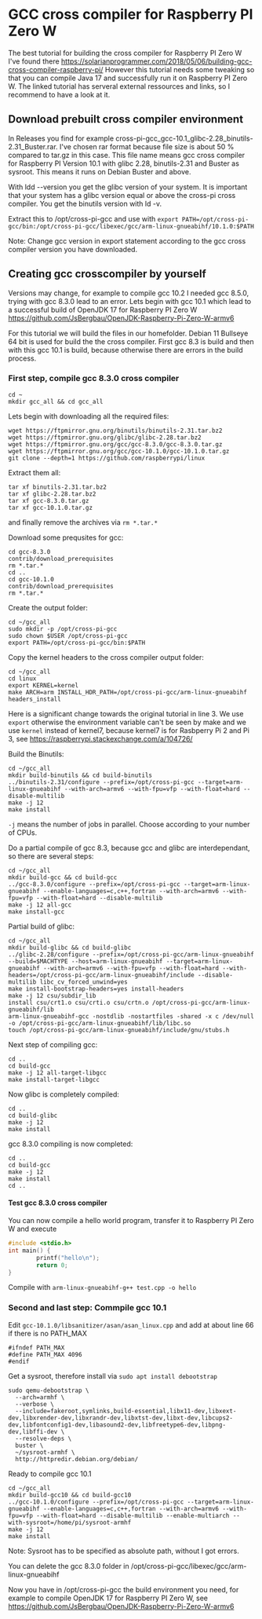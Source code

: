 # GCC cross compiler for Raspberry PI Zero W

The best tutorial for building the cross compiler for Raspberry PI Zero W I've found there https://solarianprogrammer.com/2018/05/06/building-gcc-cross-compiler-raspberry-pi/
However this tutorial needs some tweaking so that you can compile Java 17 and successfully run it on Raspberry PI Zero W. The linked tutorial has serveral external ressources and links, so I recommend to have a look at it.

## Download prebuilt cross compiler environment

In Releases you find for example cross-pi-gcc_gcc-10.1_glibc-2.28_binutils-2.31_Buster.rar. I've chosen rar format because file size is about 50 % compared to tar.gz in this case.
This file name means gcc cross compiler for Raspberry PI Version 10.1 with glibc 2.28, binutils-2.31 and Buster as sysroot. This means it runs on Debian Buster and above.

With ldd --version you get the glibc version of your system. It is important that your system has a glibc version equal or above the cross-pi cross compiler. You get the binutils version with ld -v. 

Extract this to /opt/cross-pi-gcc and use with `export PATH=/opt/cross-pi-gcc/bin:/opt/cross-pi-gcc/libexec/gcc/arm-linux-gnueabihf/10.1.0:$PATH`

Note: Change gcc version in export statement according to the gcc cross compiler version you have downloaded.

## Creating gcc crosscompiler by yourself

Versions may change, for example to compile gcc 10.2 I needed gcc 8.5.0, trying with gcc 8.3.0 lead to an error. Lets begin with gcc 10.1 which lead to a successful build of OpenJDK 17 for Raspberry PI Zero W https://github.com/JsBergbau/OpenJDK-Raspberry-Pi-Zero-W-armv6

For this tutorial we will build the files in our homefolder. Debian 11 Bullseye 64 bit is used for build the the cross compiler. First gcc 8.3 is build and then with this gcc 10.1 is build, because otherwise there are errors in the build process.

### First step, compile gcc 8.3.0 cross compiler

```
cd ~
mkdir gcc_all && cd gcc_all
```

Lets begin with downloading all the required files:

```
wget https://ftpmirror.gnu.org/binutils/binutils-2.31.tar.bz2
wget https://ftpmirror.gnu.org/glibc/glibc-2.28.tar.bz2
wget https://ftpmirror.gnu.org/gcc/gcc-8.3.0/gcc-8.3.0.tar.gz
wget https://ftpmirror.gnu.org/gcc/gcc-10.1.0/gcc-10.1.0.tar.gz
git clone --depth=1 https://github.com/raspberrypi/linux
```


Extract them all:

```
tar xf binutils-2.31.tar.bz2
tar xf glibc-2.28.tar.bz2
tar xf gcc-8.3.0.tar.gz
tar xf gcc-10.1.0.tar.gz
```
and finally remove the archives via `rm *.tar.*`

Download some prequsites for gcc:

```
cd gcc-8.3.0
contrib/download_prerequisites
rm *.tar.*
cd ..
cd gcc-10.1.0
contrib/download_prerequisites
rm *.tar.*
```

Create the output folder:

```
cd ~/gcc_all
sudo mkdir -p /opt/cross-pi-gcc
sudo chown $USER /opt/cross-pi-gcc
export PATH=/opt/cross-pi-gcc/bin:$PATH
```

Copy the kernel headers to the cross compiler output folder:

```
cd ~/gcc_all
cd linux
export KERNEL=kernel
make ARCH=arm INSTALL_HDR_PATH=/opt/cross-pi-gcc/arm-linux-gnueabihf headers_install
```
Here is a significant change towards the original tutorial in line 3. We use `export` otherwise the environment variable can't be seen by make and we use `kernel` instead of kernel7, because kernel7 is for Rasbperry Pi 2 and Pi 3, see https://raspberrypi.stackexchange.com/a/104726/


Build the Binutils:

```
cd ~/gcc_all
mkdir build-binutils && cd build-binutils
../binutils-2.31/configure --prefix=/opt/cross-pi-gcc --target=arm-linux-gnueabihf --with-arch=armv6 --with-fpu=vfp --with-float=hard --disable-multilib
make -j 12
make install
```

`-j` means the number of jobs in parallel. Choose according to your number of CPUs.


Do a partial compile of gcc 8.3, because gcc and glibc are interdependant, so there are several steps:

```
cd ~/gcc_all
mkdir build-gcc && cd build-gcc
../gcc-8.3.0/configure --prefix=/opt/cross-pi-gcc --target=arm-linux-gnueabihf --enable-languages=c,c++,fortran --with-arch=armv6 --with-fpu=vfp --with-float=hard --disable-multilib
make -j 12 all-gcc
make install-gcc
```

Partial build of glibc:

```
cd ~/gcc_all
mkdir build-glibc && cd build-glibc
../glibc-2.28/configure --prefix=/opt/cross-pi-gcc/arm-linux-gnueabihf --build=$MACHTYPE --host=arm-linux-gnueabihf --target=arm-linux-gnueabihf --with-arch=armv6 --with-fpu=vfp --with-float=hard --with-headers=/opt/cross-pi-gcc/arm-linux-gnueabihf/include --disable-multilib libc_cv_forced_unwind=yes
make install-bootstrap-headers=yes install-headers
make -j 12 csu/subdir_lib
install csu/crt1.o csu/crti.o csu/crtn.o /opt/cross-pi-gcc/arm-linux-gnueabihf/lib
arm-linux-gnueabihf-gcc -nostdlib -nostartfiles -shared -x c /dev/null -o /opt/cross-pi-gcc/arm-linux-gnueabihf/lib/libc.so
touch /opt/cross-pi-gcc/arm-linux-gnueabihf/include/gnu/stubs.h
```

Next step of compiling gcc:

```
cd ..
cd build-gcc
make -j 12 all-target-libgcc
make install-target-libgcc
```

Now glibc is completely compiled:

```
cd ..
cd build-glibc
make -j 12
make install
```

gcc 8.3.0 compiling is now completed: 

```
cd ..
cd build-gcc
make -j 12
make install
cd ..
```

#### Test gcc 8.3.0 cross compiler

You can now compile a hello world program, transfer it to Raspberry PI Zero W and execute

```hello.c
#include <stdio.h>
int main() {
        printf("hello\n");
        return 0;
}
```
Compile with `arm-linux-gnueabihf-g++ test.cpp -o hello`

### Second and last step: Commpile gcc 10.1

Edit `gcc-10.1.0/libsanitizer/asan/asan_linux.cpp` and add at about line 66 if there is no PATH_MAX

```
#ifndef PATH_MAX
#define PATH_MAX 4096
#endif
```

Get a sysroot, therefore install via `sudo apt install debootstrap`

```
sudo qemu-debootstrap \
  --arch=armhf \
  --verbose \
  --include=fakeroot,symlinks,build-essential,libx11-dev,libxext-dev,libxrender-dev,libxrandr-dev,libxtst-dev,libxt-dev,libcups2-dev,libfontconfig1-dev,libasound2-dev,libfreetype6-dev,libpng-dev,libffi-dev \
  --resolve-deps \
  buster \
  ~/sysroot-armhf \
  http://httpredir.debian.org/debian/
 ```

Ready to compile gcc 10.1
```
cd ~/gcc_all
mkdir build-gcc10 && cd build-gcc10
../gcc-10.1.0/configure --prefix=/opt/cross-pi-gcc --target=arm-linux-gnueabihf --enable-languages=c,c++,fortran --with-arch=armv6 --with-fpu=vfp --with-float=hard --disable-multilib --enable-multiarch --with-sysroot=/home/pi/sysroot-armhf
make -j 12
make install
```
Note: Sysroot has to be specified as absolute path, without I got errors.

You can delete the gcc 8.3.0 folder in /opt/cross-pi-gcc/libexec/gcc/arm-linux-gnueabihf

Now you have in /opt/cross-pi-gcc the build environment you need, for example to compile OpenJDK 17 for Raspberry PI Zero W, see https://github.com/JsBergbau/OpenJDK-Raspberry-Pi-Zero-W-armv6


